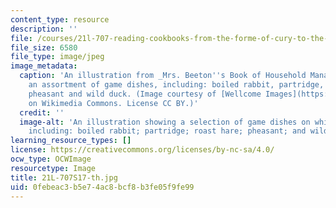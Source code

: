 ```yaml
---
content_type: resource
description: ''
file: /courses/21l-707-reading-cookbooks-from-the-forme-of-cury-to-the-smitten-kitchen-spring-2017/0febeac3b5e74ac8bcf8b3fe05f9fe99_21L-707S17-th.jpg
file_size: 6580
file_type: image/jpeg
image_metadata:
  caption: 'An illustration from _Mrs. Beeton''s Book of Household Management_ depicting
    an assortment of game dishes, including: boiled rabbit, partridge, roast hare,
    pheasant and wild duck. (Image courtesy of [Wellcome Images](https://commons.wikimedia.org/wiki/File%3AThe_book_of_household_management_by_Mrs_Beeton_Wellcome_L0045071.jpg)
    on Wikimedia Commons. License CC BY.)'
  credit: ''
  image-alt: 'An illustration showing a selection of game dishes on white plates,
    including: boiled rabbit; partridge; roast hare; pheasant; and wild duck.'
learning_resource_types: []
license: https://creativecommons.org/licenses/by-nc-sa/4.0/
ocw_type: OCWImage
resourcetype: Image
title: 21L-707S17-th.jpg
uid: 0febeac3-b5e7-4ac8-bcf8-b3fe05f9fe99
---
```

